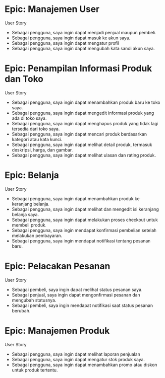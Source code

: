 # Epic: Manajemen User
  User Story
  - Sebagai pengguna, saya ingin dapat menjadi penjual maupun pembeli.
  - Sebagai pengguna, saya ingin dapat masuk ke akun saya.
  - Sebagai pengguna, saya ingin dapat mengatur profil
  - Sebagai pengguna, saya ingin dapat mengubah kata sandi 
    akun saya.

# Epic: Penampilan Informasi Produk dan Toko
  User Story
  - Sebagai pengguna, saya ingin dapat menambahkan produk 
    baru ke toko saya.
  - Sebagai pengguna, saya ingin dapat mengedit informasi 
    produk yang ada di toko saya.
  - Sebagai pengguna, saya ingin dapat menghapus produk yang 
    tidak lagi tersedia dari toko saya.
  - Sebagai pengguna, saya ingin dapat mencari produk 
    berdasarkan kategori atau kata kunci.
  - Sebagai pengguna, saya ingin dapat melihat detail produk, 
    termasuk deskripsi, harga, dan gambar.
  - Sebagai pengguna, saya ingin dapat melihat ulasan dan rating 
    produk.

# Epic: Belanja
  User Story
  - Sebagai pengguna, saya ingin dapat menambahkan produk ke 
    keranjang belanja.
  - Sebagai pengguna, saya ingin dapat melihat dan mengedit isi 
    keranjang belanja saya.
  - Sebagai pengguna, saya ingin dapat melakukan proses 
    checkout untuk membeli produk.
  - Sebagai pengguna, saya ingin mendapat konfirmasi pembelian 
    setelah melakukan pembayaran.
  - Sebagai pengguna, saya ingin mendapat notifikasi tentang 
    pesanan baru.

# Epic: Pelacakan Pesanan
  User Story
  - Sebagai pembeli, saya ingin dapat melihat status pesanan 
    saya.
  - Sebagai penjual, saya ingin dapat mengonfirmasi pesanan 
    dan mengubah statusnya.
  - Sebagai pembeli, saya ingin mendapat notifikasi saat status 
    pesanan berubah.

# Epic: Manajemen Produk
  User Story
  - Sebagai pengguna, saya ingin dapat melihat laporan penjualan
  - Sebagai pengguna, saya ingin dapat mengatur stok produk 
    saya.
  - Sebagai pengguna, saya ingin dapat menambahkan promo atau 
    diskon untuk produk tertentu.
